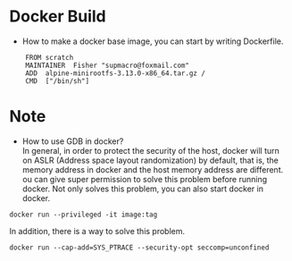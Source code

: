 
# Docker Build
* How to make a docker base image, you can start by writing Dockerfile. 
```
    FROM scratch
    MAINTAINER  Fisher "supmacro@foxmail.com"
    ADD  alpine-minirootfs-3.13.0-x86_64.tar.gz /
    CMD  ["/bin/sh"]
```

# Note
* How to use GDB in docker?  
In general, in order to protect the security of the host, docker will turn on ASLR 
(Address space layout randomization) by default, that is, the memory address in 
docker and the host memory address are different. ou can give super permission to 
solve this problem before running docker. Not only solves this problem, you can also 
start docker in docker.
```
docker run --privileged -it image:tag
```  
In addition, there is a way to solve this problem.
```
docker run --cap-add=SYS_PTRACE --security-opt seccomp=unconfined
```

